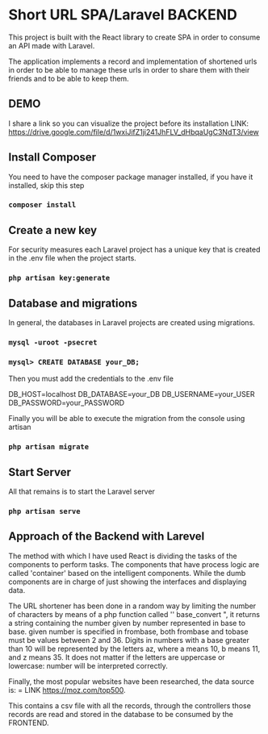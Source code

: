 
# Short URL SPA/Laravel BACKEND

This project is built with the React library to create SPA in order to consume an API made with Laravel.

The application implements a record and implementation of shortened urls in order to be able to manage these urls in order to share them with their friends and to be able to keep them.

## DEMO 

I share a link so you can visualize the project before its installation
LINK: https://drive.google.com/file/d/1wxiJifZ1ji241JhFLV_dHbqaUgC3NdT3/view

## Install Composer

You need to have the composer package manager installed, if you have it installed, skip this step

### `composer install`


## Create a new key

For security measures each Laravel project has a unique key that is created in the .env file when the project starts.

### `php artisan key:generate`


## Database and migrations

In general, the databases in Laravel projects are created using migrations.

### `mysql -uroot -psecret`
### `mysql> CREATE DATABASE your_DB;`

Then you must add the credentials to the .env file

DB_HOST=localhost
DB_DATABASE=your_DB
DB_USERNAME=your_USER
DB_PASSWORD=your_PASSWORD

Finally you will be able to execute the migration from the console using artisan


### `php artisan migrate`

## Start Server

All that remains is to start the Laravel server

### `php artisan serve`


## Approach of the Backend with Larevel

The method with which I have used React is dividing the tasks of the components to perform tasks. The components that have process logic are called 'container' based on the intelligent components. While the dumb components are in charge of just showing the interfaces and displaying data.

The URL shortener has been done in a random way by limiting the number of characters by means of a php function called '' base_convert ", it returns a string containing the number given by number represented in base to base. given number is specified in frombase, both frombase and tobase must be values between 2 and 36. Digits in numbers with a base greater than 10 will be represented by the letters az, where a means 10, b means 11, and z means 35. It does not matter if the letters are uppercase or lowercase: number will be interpreted correctly.

Finally, the most popular websites have been researched, the data source is: = LINK https://moz.com/top500.

This contains a csv file with all the records, through the controllers those records are read and stored in the database to be consumed by the FRONTEND.